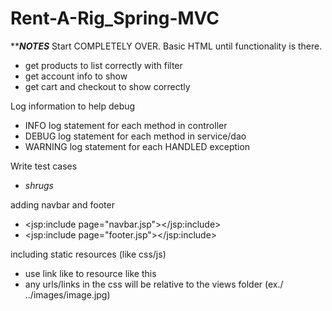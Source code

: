 # Rent-A-Rig_Spring-MVC #

*************NOTES***********
Start COMPLETELY OVER. Basic HTML until functionality is there.
 - get products to list correctly with filter
 - get account info to show
 - get cart and checkout to show correctly

Log information to help debug
 - INFO log statement for each method in controller
 - DEBUG log statement for each method in service/dao
 - WARNING log statement for each HANDLED exception

Write test cases
 - *shrugs*

adding navbar and footer
 - <jsp:include page="navbar.jsp"></jsp:include>
 - <jsp:include page="footer.jsp"></jsp:include>

including static resources (like css/js)
 - use link like to resource like this <link href='<spring:url value="/resources/css/mainStyles.css"/>' rel="stylesheet">
 - any urls/links in the css will be relative to the views folder (ex./ ../images/image.jpg)
